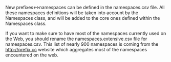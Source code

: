 New prefixes<->namespaces can be defined in the namespaces.csv file. All these namespaces definitions 
will be taken into account by the Namespaces class, and will be added to the core ones defined
within the Namespaces class.

If you want to make sure to have most of the namespaces currently used on the Web, you should rename
the namespaces.extensive.csv file for namespaces.csv. This list of nearly 900 namespaces is coming
from the http://prefix.cc website which aggregates most of the namespaces encountered on the web.